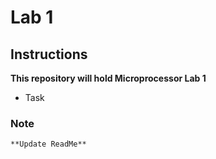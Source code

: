 # Lab 1
## Instructions
**This repository will hold Microprocessor Lab 1**
* Task
### Note
	**Update ReadMe**
